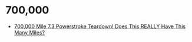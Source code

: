 # 700,000
- [700,000 Mile 7.3 Powerstroke Teardown! Does This REALLY Have This Many Miles?](https://youtu.be/R4OP7vWr_Vg)
